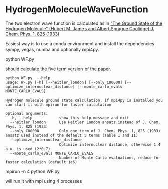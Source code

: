 # HydrogenMoleculeWaveFunction
The two electron wave function is calculated as in ["The Ground State of the Hydrogen Molecule" (Hubert M. James and Albert Sprague Coolidge) J. Chem. Phys. 1, 825 (1933)](https://home.uni-leipzig.de/pwm/teaching/ep5_ws1213/literature/James_Coolidge_1933_ground_state_hydrogen_molecule.pdf)

Easiest way is to use a conda environment and install the dependencies sympy, vegas, numba and optionally mpi4py.

python WF.py

should calculate the five term version of the paper.


```
python WF.py  --help
usage: WF.py [-h] [--heitler_london] [--only_C00000] [--optimize_internuclear_distance] [--monte_carlo_evals MONTE_CARLO_EVALS]

Hydrogen molecule ground state calculation, if mpi4py is installed you can start it with mpirun for faster calculation

optional arguments:
  -h, --help            show this help message and exit
  --heitler_london      Use Heitler London ansatz instead of J. Chem. Phys. 1, 825 (1933)
  --only_C00000         Only one term of J. Chem. Phys. 1, 825 (1933) ansatz used instead of the default 5 terms (Table I and II)
  --optimize_internuclear_distance
                        Optimize internuclear distance, otherwise 1.4 a.u. is used (2*0.7)
  --monte_carlo_evals MONTE_CARLO_EVALS
                        Number of Monte Carlo evaluations, reduce for faster calculation (default 1e6)
```

mpirun -n 4 python WF.py

will run it with mpi using 4 processes
